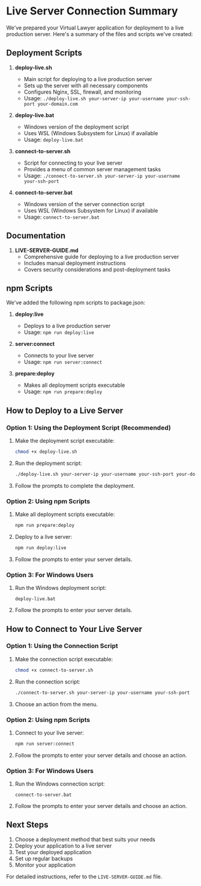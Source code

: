 # Live Server Connection Summary

We've prepared your Virtual Lawyer application for deployment to a live production server. Here's a summary of the files and scripts we've created:

## Deployment Scripts

1. **deploy-live.sh**
   - Main script for deploying to a live production server
   - Sets up the server with all necessary components
   - Configures Nginx, SSL, firewall, and monitoring
   - Usage: `./deploy-live.sh your-server-ip your-username your-ssh-port your-domain.com`

2. **deploy-live.bat**
   - Windows version of the deployment script
   - Uses WSL (Windows Subsystem for Linux) if available
   - Usage: `deploy-live.bat`

3. **connect-to-server.sh**
   - Script for connecting to your live server
   - Provides a menu of common server management tasks
   - Usage: `./connect-to-server.sh your-server-ip your-username your-ssh-port`

4. **connect-to-server.bat**
   - Windows version of the server connection script
   - Uses WSL (Windows Subsystem for Linux) if available
   - Usage: `connect-to-server.bat`

## Documentation

1. **LIVE-SERVER-GUIDE.md**
   - Comprehensive guide for deploying to a live production server
   - Includes manual deployment instructions
   - Covers security considerations and post-deployment tasks

## npm Scripts

We've added the following npm scripts to package.json:

1. **deploy:live**
   - Deploys to a live production server
   - Usage: `npm run deploy:live`

2. **server:connect**
   - Connects to your live server
   - Usage: `npm run server:connect`

3. **prepare:deploy**
   - Makes all deployment scripts executable
   - Usage: `npm run prepare:deploy`

## How to Deploy to a Live Server

### Option 1: Using the Deployment Script (Recommended)

1. Make the deployment script executable:
   ```bash
   chmod +x deploy-live.sh
   ```

2. Run the deployment script:
   ```bash
   ./deploy-live.sh your-server-ip your-username your-ssh-port your-domain.com
   ```

3. Follow the prompts to complete the deployment.

### Option 2: Using npm Scripts

1. Make all deployment scripts executable:
   ```bash
   npm run prepare:deploy
   ```

2. Deploy to a live server:
   ```bash
   npm run deploy:live
   ```

3. Follow the prompts to enter your server details.

### Option 3: For Windows Users

1. Run the Windows deployment script:
   ```
   deploy-live.bat
   ```

2. Follow the prompts to enter your server details.

## How to Connect to Your Live Server

### Option 1: Using the Connection Script

1. Make the connection script executable:
   ```bash
   chmod +x connect-to-server.sh
   ```

2. Run the connection script:
   ```bash
   ./connect-to-server.sh your-server-ip your-username your-ssh-port
   ```

3. Choose an action from the menu.

### Option 2: Using npm Scripts

1. Connect to your live server:
   ```bash
   npm run server:connect
   ```

2. Follow the prompts to enter your server details and choose an action.

### Option 3: For Windows Users

1. Run the Windows connection script:
   ```
   connect-to-server.bat
   ```

2. Follow the prompts to enter your server details and choose an action.

## Next Steps

1. Choose a deployment method that best suits your needs
2. Deploy your application to a live server
3. Test your deployed application
4. Set up regular backups
5. Monitor your application

For detailed instructions, refer to the `LIVE-SERVER-GUIDE.md` file.